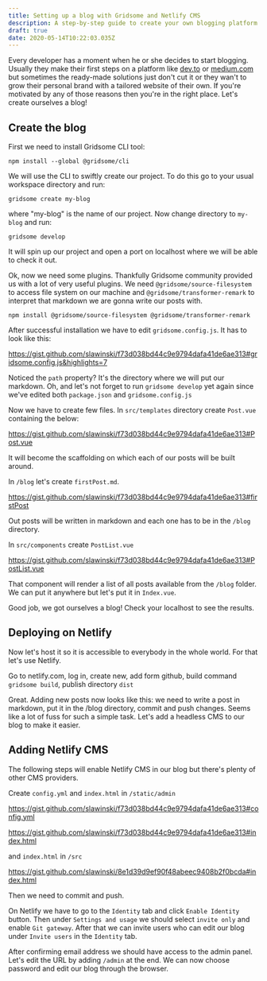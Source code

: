 ```yaml
---
title: Setting up a blog with Gridsome and Netlify CMS
description: A step-by-step guide to create your own blogging platform from scratch.
draft: true
date: 2020-05-14T10:22:03.035Z
---
```


Every developer has a moment when he or she decides to start blogging. Usually they make their first steps on a platform like [dev.to](https://dev.to/) or [medium.com](https://medium.com/) but sometimes the ready-made solutions just don't cut it or they wan't to grow their personal brand with a tailored website of their own. If you're motivated by any of those reasons then you're in the right place. Let's create ourselves a blog!

## Create the blog

First we need to install Gridsome CLI tool:

```
npm install --global @gridsome/cli
```

We will use the CLI to swiftly create our project. To do this go to your usual workspace directory and run:

```
gridsome create my-blog
```

where "my-blog" is the name of our project. Now change directory to `my-blog` and run:

```
gridsome develop
```

It will spin up our project and open a port on localhost where we will be able to check it out.

Ok, now we need some plugins. Thankfully Gridsome community provided us with a lot of very useful plugins. We need `@gridsome/source-filesystem` to access file system on our machine and `@gridsome/transformer-remark` to interpret that markdown we are gonna write our posts with.

```
npm install @gridsome/source-filesystem @gridsome/transformer-remark
```

After successful installation we have to edit `gridsome.config.js`. It has to look like this:

https://gist.github.com/slawinski/f73d038bd44c9e9794dafa41de6ae313#gridsome.config.js&highlights=7

Noticed the `path` property? It's the directory where we will put our markdown. Oh, and let's not forget to run `gridsome develop` yet again since we've edited both `package.json` and `gridsome.config.js`

Now we have to create few files. In `src/templates` directory create `Post.vue` containing the below: 

https://gist.github.com/slawinski/f73d038bd44c9e9794dafa41de6ae313#Post.vue

It will become the scaffolding on which each of our posts will be built around.

In `/blog` let's create `firstPost.md`.

https://gist.github.com/slawinski/f73d038bd44c9e9794dafa41de6ae313#firstPost

Out posts will be written in markdown and each one has to be in the `/blog` directory.

In `src/components` create `PostList.vue` 

https://gist.github.com/slawinski/f73d038bd44c9e9794dafa41de6ae313#PostList.vue

That component will render a list of all posts available from the `/blog` folder. We can put it anywhere but let's put it in `Index.vue`. 

Good job, we got ourselves a blog! Check your localhost to see the results.

## Deploying on Netlify 

Now let's host it so it is accessible to everybody in the whole world. For that let's use Netlify.

Go to netlify.com, log in, create new, add form github, build command `gridsome build`, publish directory `dist`

Great. Adding new posts now looks like this: we need to write a post in markdown, put it in the /blog directory, commit and push changes. Seems like a lot of fuss for such a simple task. Let's add a headless CMS to our blog to make it easier. 

## Adding Netlify CMS

The following steps will enable Netlify CMS in our blog but there's plenty of other CMS providers.

Create `config.yml` and `index.html` in `/static/admin` 

https://gist.github.com/slawinski/f73d038bd44c9e9794dafa41de6ae313#config.yml

https://gist.github.com/slawinski/f73d038bd44c9e9794dafa41de6ae313#index.html

and `index.html` in `/src`

https://gist.github.com/slawinski/8e1d39d9ef90f48abeec9408b2f0bcda#index.html

Then we need to commit and push.

On Netlify we have to go to the `Identity` tab and click `Enable Identity` button. Then under `Settings and usage` we should select `invite only` and enable `Git gateway`. After that we can invite users who can edit our blog under `Invite users` in the `Identity` tab.

After confirming email address we should have access to the admin panel. Let's edit the URL by adding `/admin` at the end. We can now choose password and edit our blog through the browser.